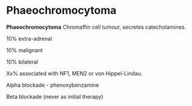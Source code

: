 ---
---
# Phaeochromocytoma

**Phaeochromocytoma** Chromaffin cell tumour, secretes catecholamines.

10% extra-adrenal

10% malignant

10% bilateral

Xx% associated with NF1, MEN2 or von Hippel-Lindau.

Alpha blockade - phenoxybenzamine

Beta blockade (never as initial therapy)

